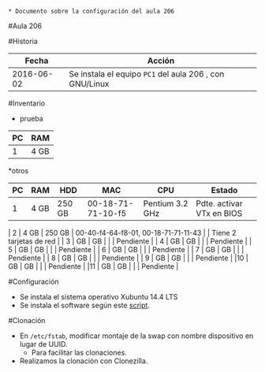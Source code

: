 
```
* Documento sobre la configuración del aula 206
``` 

#Aula 206

#Historia

|Fecha       | Acción |
|----------- | ------ |
| 2016-06-02 | Se instala el equipo `PC1` del aula 206 , con GNU/Linux |


#Inventario

* prueba

|PC | RAM |
|-- | --- |
| 1 | 4 GB |

*otros

   
|PC | RAM |HDD    |MAC |CPU |Estado |
|-- |---- |------ |----|--- |------ |
| 1 |4 GB |250 GB |00-18-71-71-10-f5 | Pentium 3.2 GHz | Pdte. activar VTx en BIOS |



| 2 | 4 GB | 250 GB | 00-40-f4-64-f8-01, 00-18-71-71-11-43 |  | Tiene 2 tarjetas de red |
| 3 | GB | GB |  |  | Pendiente |
| 4 | GB | GB |  |  | Pendiente |
| 5 | GB | GB |  |  | Pendiente |
| 6 | GB | GB |  |  | Pendiente |
| 7 | GB | GB |  |  | Pendiente |
| 8 | GB | GB |  |  | Pendiente |
| 9 | GB | GB |  |  | Pendiente |
|10 | GB | GB |  |  | Pendiente |
|11 | GB | GB |  |  | Pendiente |

#Configuración

* Se instala el sistema operativo Xubuntu 14.4 LTS
* Se instala el software según este [script](./files/script-instalar-aula206.md).

#Clonación

* En `/etc/fstab`, modificar montaje de la swap con nombre dispositivo en lugar de UUID.
    * Para facilitar las clonaciones.
* Realizamos la clonación con Clonezilla.

